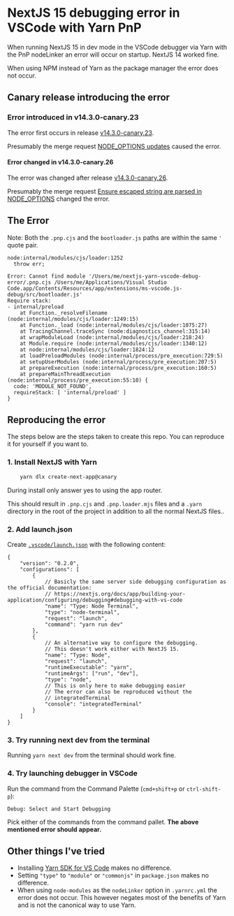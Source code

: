 # NextJS 15 debugging error in VSCode with Yarn PnP

When running NextJS 15 in dev mode in the VSCode debugger via Yarn with the PnP nodeLinker an error will occur on startup. NextJS 14 worked fine.

When using NPM instead of Yarn as the package manager the error does not occur.

## Canary release introducing the error

### Error introduced in v14.3.0-canary.23

The error first occurs in release [v14.3.0-canary.23](https://github.com/vercel/next.js/releases/tag/v14.3.0-canary.23).

Presumably the merge request [NODE_OPTIONS updates](https://github.com/vercel/next.js/pull/65006) caused the error.

#### Error changed in v14.3.0-canary.26

The error was changed after release [v14.3.0-canary.26](https://github.com/vercel/next.js/releases/tag/v14.3.0-canary.26).

Presumably the merge request [Ensure escaped string are parsed in NODE_OPTIONS](https://github.com/vercel/next.js/pull/65046) changed the error.

## The Error

Note: Both the `.pnp.cjs` and the `bootloader.js` paths are within the same `'` quote pair.

```
node:internal/modules/cjs/loader:1252
  throw err;

Error: Cannot find module '/Users/me/nextjs-yarn-vscode-debug-error/.pnp.cjs /Users/me/Applications/Visual Studio Code.app/Contents/Resources/app/extensions/ms-vscode.js-debug/src/bootloader.js'
Require stack:
- internal/preload
    at Function._resolveFilename (node:internal/modules/cjs/loader:1249:15)
    at Function._load (node:internal/modules/cjs/loader:1075:27)
    at TracingChannel.traceSync (node:diagnostics_channel:315:14)
    at wrapModuleLoad (node:internal/modules/cjs/loader:218:24)
    at Module.require (node:internal/modules/cjs/loader:1340:12)
    at node:internal/modules/cjs/loader:1824:12
    at loadPreloadModules (node:internal/process/pre_execution:729:5)
    at setupUserModules (node:internal/process/pre_execution:207:5)
    at prepareExecution (node:internal/process/pre_execution:160:5)
    at prepareMainThreadExecution (node:internal/process/pre_execution:55:10) {
  code: 'MODULE_NOT_FOUND',
  requireStack: [ 'internal/preload' ]
}
```

## Reproducing the error

The steps below are the steps taken to create this repo. You can reproduce it for yourself if you want to.

### 1. Install NextJS with Yarn

```bash
    yarn dlx create-next-app@canary
```

During install only answer yes to using the app router.

This should result in `.pnp.cjs` and `.pnp.loader.mjs` files and a `.yarn` directory in the root of the project in addition to all the normal NextJS files..

### 2. Add launch.json

Create [`.vscode/launch.json`](./.vscode/launch.json) with the following content:

```jsonc
{
	"version": "0.2.0",
	"configurations": [
		{
			// Basicly the same server side debugging configuration as the official documentation:
			// https://nextjs.org/docs/app/building-your-application/configuring/debugging#debugging-with-vs-code
			"name": "Type: Node Terminal",
			"type": "node-terminal",
			"request": "launch",
			"command": "yarn run dev"
		},
		{
			// An alternative way to configure the debugging.
			// This doesn't work either with NextJS 15.
			"name": "Type: Node",
			"request": "launch",
			"runtimeExecutable": "yarn",
			"runtimeArgs": ["run", "dev"],
			"type": "node",
			// This is only here to make debugging easier
			// The error can also be reproduced without the
			// integratedTerminal
			"console": "integratedTerminal"
		}
	]
}
```

### 3. Try running next dev from the terminal

Running `yarn next dev` from the terminal should work fine.

### 4. Try launching debugger in VSCode

Run the command from the Command Palette (`cmd+shift+p` or `ctrl-shift-p`):

```
Debug: Select and Start Debugging
```

Pick either of the commands from the command pallet. **The above mentioned error should appear.**

## Other things I've tried

- Installing [Yarn SDK for VS Code](https://yarnpkg.com/getting-started/editor-sdks#vscode) makes no difference.
- Setting `"type"` to `"module"` or `"commonjs"` in `package.json` makes no difference.
- When using `node-modules` as the `nodeLinker` option in `.yarnrc.yml` the error does not occur. This however negates most of the benefits of Yarn and is not the canonical way to use Yarn.
